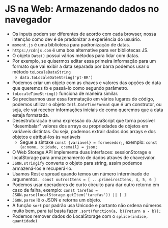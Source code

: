 # JS na Web: Armazenando dados no navegador
- Os inputs podem ser diferentes de acordo com cada browser, nossa intenção como dev é de pradonizar a experiência do usuário.
- `moment.js` é uma biblioteca para padronização de datas.
- `https://cdnjs.com` é uma boa alternative para ver bibliotecas JS.
- O objeto `Date()` possui vários métodos para lidar com datas.
- Por exemplo, se quisermos editar essa primeira informação para um formato que vai exibir a data separada por barra podemos usar o método `toLocaleDateString`
  - `data.toLocaleDateString('pt-BR')`
- Podemos criar um objeto com as chaves e valores das opções de data que queremos tb e passá-lo como segundo parâmetro.
- `toLocaleTimeString()` funciona de maneira similar.
- Se precisarmos usar essa formatação em vários lugares do código, podemos utilizar o objeto `Intl.DateTimeFormat` que é um construtor, ou seja, ele vai receber informações iniciais de como queremos que a data esteja formatada.
- Desestruturação é uma expressão do JavaScript que torna possível "desembalar" valores dos arrays ou propriedades de objetos em variáveis distintas. Ou seja, podemos extrair dados dos arrays e dos objetos e atribuí-los às variáveis
  - Segue a sintaxe `const {variavel} = fornecedor;`, exemplo: `const {a:nome, b:idade, c:email} = json;`
- O Web Storage API implementa duas interfaces: sessionStorage e localStorage para armazenamento de dados através de chave/valor.
- `JSON.stringify` converte o objeto para string, assim podemos armazená-los e recuperá-lo.
- Usamos Rest e spread quando temos um número interminado de argumentos. ` const outrosItens = [ ...primeirosItens, 4, 5, 6 ]`
- Podemos usar operadores de curto circuito para dar outro retorno em caso de falha, exemplo: `const tarefas = JSON.parse(localStorage.getItem('tarefas')) || [ ]`
- `JSON.parse` lê o JSON e retorna um objeto.
- A função `sort` por padrão usa Unicode e portanto não ordena números muito bem, para tal basta fazer `.sort(function(a, b){return a - b});`
- Podemos remover dados do LocalStorage com o `splice(indice, quantidade)`